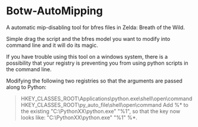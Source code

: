 # Botw-AutoMipping
A automatic mip-disabling tool for bfres files in Zelda: Breath of the Wild.

Simple drag the script and the bfres model you want to modify into command line and it will do its magic.

If you have trouble using this tool on a windows system, there is a possibility that your registry is preventing you from using python scripts in the command line.

Modifying the following two registries so that the arguments are passed along to Python:

> HKEY_CLASSES_ROOT\Applications\python.exe\shell\open\command
> HKEY_CLASSES_ROOT\py_auto_file\shell\open\command
Add %* to the existing "C:\PythonXX\python.exe" "%1", so that the key now looks like: "C:\PythonXX\python.exe" "%1" %*.
